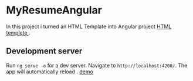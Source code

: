 # MyResumeAngular

In this project i turned an HTML Template into Angular project
[HTML templete ](https://startbootstrap.com/themes/resume/).
## Development server

Run `ng serve -o` for a dev server. Navigate to `http://localhost:4200/`. The app will automatically reload .
[demo](https://github.com/IMSAMED/formation-html-palim/blob/master/CV/MyResumeAngular/src/assets/img/cvAngular.gif)
